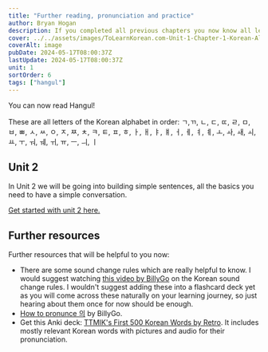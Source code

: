 ```yaml
---
title: "Further reading, pronunciation and practice"
author: Bryan Hogan
description: If you completed all previous chapters you now know all letters of Hangul. What's next?
cover: ../../assets/images/ToLearnKorean.com-Unit-1-Chapter-1-Korean-Alphabet-Cover.png
coverAlt: image
pubDate: 2024-05-17T08:00:37Z
lastUpdate: 2024-05-17T08:00:37Z
unit: 1
sortOrder: 6
tags: ["hangul"]
---
```


You can now read Hangul!

These are all letters of the Korean alphabet in order:
ㄱ,ㄲ, ㄴ, ㄷ, ㄸ, ㄹ, ㅁ, ㅂ, ㅃ, ㅅ, ㅆ, ㅇ, ㅈ, ㅉ, ㅊ, ㅋ, ㅌ, ㅍ, ㅎ,
ㅏ, ㅐ, ㅑ, ㅒ, ㅓ, ㅔ, ㅕ, ㅖ, ㅗ, ㅘ, ㅙ, ㅚ, ㅛ, ㅜ, ㅝ, ㅞ, ㅟ, ㅠ, ㅡ, ㅢ, ㅣ

## Unit 2
In Unit 2 we will be going into building simple sentences, all the basics you need to have a simple conversation.

[Get started with unit 2 here.](../unit-2/unit-2-introduction)

##  Further resources
Further resources that will be helpful to you now:
- There are some sound change rules which are really helpful to know. I would suggest watching [this video by BillyGo](https://youtu.be/s5aobqyEaMQ?t=3690) on the Korean sound change rules. I wouldn't suggest adding these into a flashcard deck yet as you will come across these naturally on your learning journey, so just hearing about them once for now should be enough.
- [How to pronunce 의](https://youtu.be/2bLlrXDZ478) by BillyGo.
- Get this Anki deck: [TTMIK's First 500 Korean Words by Retro](https://ankiweb.net/shared/info/1551455917). It includes mostly relevant Korean words with pictures and audio for their pronunciation.